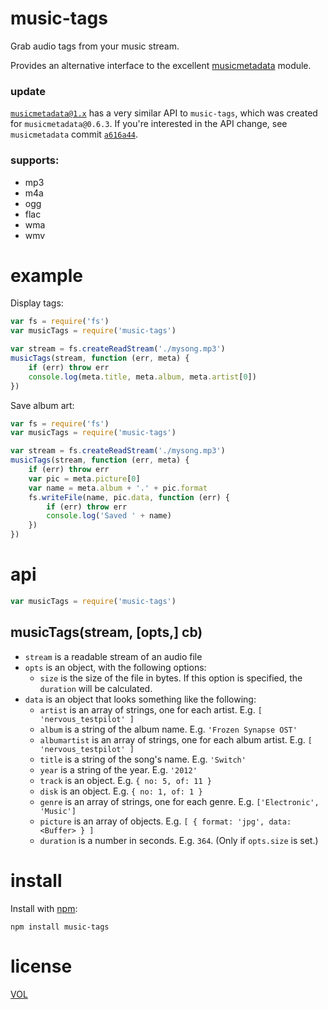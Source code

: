 music-tags
==========

Grab audio tags from your music stream.

Provides an alternative interface to the excellent [musicmetadata][mm] module.

### update

[`musicmetadata@1.x`][mm] has a very similar API to `music-tags`, which was created for `musicmetadata@0.6.3`. If you're interested in the API change, see `musicmetadata` commit [`a616a44`](https://github.com/leetreveil/musicmetadata/commit/a616a44ff04de7a87ce308347af293f25fe5872c).

### supports:

- mp3
- m4a
- ogg
- flac
- wma
- wmv

# example

Display tags:

```js
var fs = require('fs')
var musicTags = require('music-tags')

var stream = fs.createReadStream('./mysong.mp3')
musicTags(stream, function (err, meta) {
	if (err) throw err
	console.log(meta.title, meta.album, meta.artist[0])
})
```

Save album art:

```js
var fs = require('fs')
var musicTags = require('music-tags')

var stream = fs.createReadStream('./mysong.mp3')
musicTags(stream, function (err, meta) {
	if (err) throw err
	var pic = meta.picture[0]
	var name = meta.album + '.' + pic.format
	fs.writeFile(name, pic.data, function (err) {
		if (err) throw err
		console.log('Saved ' + name)
	})
})
```

# api

```js
var musicTags = require('music-tags')
```

## musicTags(stream, [opts,] cb)

- `stream` is a readable stream of an audio file
- `opts` is an object, with the following options:
	- `size` is the size of the file in bytes. If this option is specified, the `duration` will be calculated.
- `data` is an object that looks something like the following:
	- `artist` is an array of strings, one for each artist. E.g. `[ 'nervous_testpilot' ]`
	- `album` is a string of the album name. E.g. `'Frozen Synapse OST'`
	- `albumartist` is an array of strings, one for each album artist. E.g. `[ 'nervous_testpilot' ]`
	- `title` is a string of the song's name. E.g. `'Switch'`
	- `year` is a string of the year. E.g. `'2012'`
	- `track` is an object. E.g. `{ no: 5, of: 11 }`
	- `disk` is an object. E.g. `{ no: 1, of: 1 }`
	- `genre` is an array of strings, one for each genre. E.g. `['Electronic', 'Music']`
	- `picture` is an array of objects. E.g. `[ { format: 'jpg', data: <Buffer> } ]`
	- `duration` is a number in seconds.  E.g. `364`. (Only if `opts.size` is set.)

# install

Install with [npm](https://npmjs.com):
```
npm install music-tags
```

# license

[VOL](http://veryopenlicense.com)

[mm]: https://github.com/leetreveil/musicmetadata
